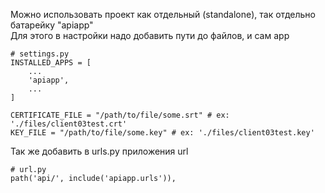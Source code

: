 Можно использовать проект как отдельный (standalone), так отдельно батарейку "apiapp"  
Для этого в настройки надо добавить пути до файлов, и сам app
```
# settings.py
INSTALLED_APPS = [
    ...
    'apiapp',
    ...
]

CERTIFICATE_FILE = "/path/to/file/some.srt" # ex: './files/client03test.crt'
KEY_FILE = "/path/to/file/some.key" # ex: './files/client03test.key'
```
Так же добавить в urls.py приложения url
```
# url.py
path('api/', include('apiapp.urls')),
```
